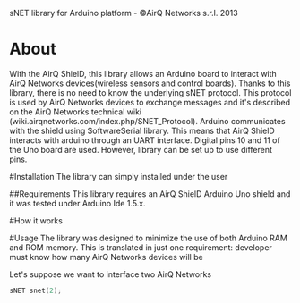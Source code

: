 sNET library for Arduino platform - &copy;AirQ Networks s.r.l. 2013

# About
With the AirQ ShielD, this library allows an Arduino board to interact with AirQ Networks devices(wireless sensors and control boards). Thanks to this library, there is no need to know the underlying sNET protocol. This protocol is used by AirQ Networks devices to exchange messages and it's described on the AirQ Networks technical wiki (wiki.airqnetworks.com/index.php/SNET_Protocol).
Arduino communicates with the shield using SoftwareSerial library. This means that AirQ ShielD interacts with arduino through an UART interface. Digital pins 10 and 11 of the Uno board are used. However, library can be set up to use different pins.

#Installation
The library can simply installed under the user 

##Requirements
This library requires an AirQ ShielD Arduino Uno shield and it was tested under Arduino Ide 1.5.x.


#How it works


#Usage
The library was designed to minimize the use of both Arduino RAM and ROM memory. This is translated in just one requirement: developer must know how many AirQ Networks devices will be 

Let's suppose we want to interface two AirQ Networks 
```cpp
sNET snet(2);
```